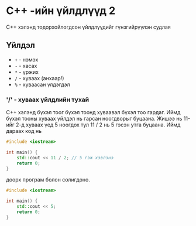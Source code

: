 # C++ -ийн үйлдлүүд 2

C++ хэлэнд тодорхойлогдсон үйлдлүүдийг гүнзгийрүүлэн судлая

## Үйлдэл

- `+` - нэмэх
- `-` - хасах
- `*` - үржих
- `/` - хуваах (анхаар!)
- `%` - хуваасан үлдэгдэл

### '/' - хуваах үйлдлийн тухай

C++ хэлэнд бүхэл тоог бүхэл тоонд хуваавал бүхэл тоо гардаг. Иймд бүхэл тооны хуваах үйлдэл нь гарсан ноогдворыг буцаана. Жишээ нь 11-ийг 2-д хуваах үед 5 ноогдох тул 11 / 2 нь 5 гэсэн утга буцаана. Иймд дараах код нь 

```cpp
#include <iostream>

int main() {
    std::cout << 11 / 2; // 5 гэж хэвлэнэ
    return 0;
}
```

доорх програм болон солигдоно.

```cpp
#include <iostream>

int main() {
    std::cout << 5; 
    return 0;
}
```